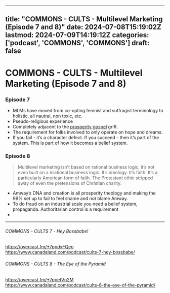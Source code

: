 
---
title: "COMMONS - CULTS - Multilevel Marketing (Episode 7 and 8)"
date: 2024-07-08T15:19:02Z
lastmod: 2024-07-09T14:19:12Z
categories: ['podcast', 'COMMONS', 'COMMONS']
draft: false
---


# COMMONS - CULTS - Multilevel Marketing (Episode 7 and 8)
### Episode 7
* MLMs have moved from co-opting femnist and suffragist terminology to holistic, all nautral, non toxic, etc.
* Pseudo-religious experience
* Completely adjacent to the [prosperity gospel](https://en.wikipedia.org/wiki/Prosperity_theology) grift.
* The requirement for folks involved to only operate on hope and dreams.
* If you fail - it’s a character defect. If you succeed - then it’s part of the system. This is part of how it becomes a belief system.
### Episode 8

> Multilevel marketing isn’t based on rational business logic, it’s not even built on a irrational business logic. It’s ideology. It’s faith. It’s a particularly American form of faith. The Protestant ethic stripped away of even the pretensions of Christian charity.

* Amway’s DNA and creation is all prosperity theology and making the 99% set up to fail to feel shame and not blame Amway.
* To do fraud on an industrial scale you need a belief system, propaganda. Authoritarian control is a requirement
* 

---
###### COMMONS - CULTS 7 - Hey Bossbabe!
https://overcast.fm/+7ppdxFQeo  
https://www.canadaland.com/podcast/cults-7-hey-bossbabe/

###### COMMONS - CULTS 8 - The Eye of the Pyramid
https://overcast.fm/+7ppetVn2M  
https://www.canadaland.com/podcast/cults-8-the-eye-of-the-pyramid/

<!-- #public -->
<!-- #podcast -->
<!-- #COMMONS# -->

<!-- {BearID:AEE81B1E-D3D9-4826-9001-A7F8341B3347} -->
